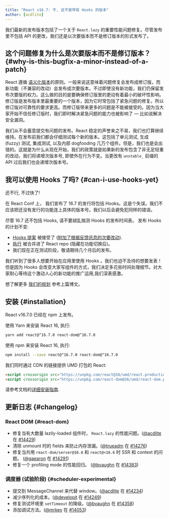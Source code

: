 ```yaml
---
title: "React v16.7: 不, 这不是带有 Hooks 的版本"
author: [acdlite]
---
```


我们最新的发布版本包括了一个关于 `React.lazy` 的重要性能问题修复。尽管发布里不包括 API 的更改，我们还是以次要版本而不是修订版本的形式发布了。

## 这个问题修复为什么是次要版本而不是修订版本？ {#why-is-this-bugfix-a-minor-instead-of-a-patch}

React 遵循 [语义化版本](/docs/faq-versioning.html)的原则。一般来说这意味着问题修复会发布成修订版，而新功能（不兼容的改动）会发布成次要版本。不过即使没有新功能，我们仍保留发布次要版的权力。这么做的目的是要确保修订版里的更动有着最小的破坏性影响。修订版是发布版本里最重要的一个版本，因为它时常包括了紧急问题的修复。所以修订版对可靠性的要求更高。而修订版带来更多的问题是不能被接受的。因为当大家开始不信任修订版时，我们即时解决紧急问题的能力也被影响了 — 比如说解决安全漏洞。

我们从不会蓄意提交有问题的发布。React 稳定的声誉来之不易，我们也打算继续维持。在发布前我们都会仔细测试每个新的版本。这包括了单元测试, 生成 (fuzzy) 测试, 集成测试, 以及内部 dogfooding 几万个组件。但是，我们也是会出错的。这就是为什么从现在开始，我们的政策就是如果新的发布包含了非无足轻重的改动，我们将递增次版本号, 即使外在行为不变。当更改有 `unstable_` 前缀的 API 过后我们也会递增次版本号。

## 我可以使用 Hooks 了吗? {#can-i-use-hooks-yet}

还不行, 不过快了!

在 React Conf 上， 我们宣布了 16.7 的发行将包括 Hooks。这是个失误。我们不应该把还没有发行的功能连上具体的版本号。我们以后会避免犯同样的错误。

尽管 16.7 还不包括 Hooks, 请不要胡乱揣测 Hooks 的发布时间表。 发布 Hooks 的计划不变:

- [Hooks 提案](https://github.com/reactjs/rfcs/pull/68) 被接受了 ([附加了根据反馈讯息的次要改动](https://github.com/reactjs/rfcs/pull/68#issuecomment-439314884)).
- [执行](https://github.com/facebook/react/commit/7bee9fbdd49aa5b9365a94b0ddf6db04bc1bf51c) 被合并进了 React repo (隐藏在功能切换后)。
- 我们现在正在测试阶段，敬请期待几个月后的发布。

我们听到了很多人想要开始在应用里使用 Hooks 。我们也迫不及待的想要发表！但是因为 Hooks 会改变大家写组件的方式，我们决定多花些时间处理细节。对大家耐心等待这个激动人心的新功能的推广运用,我们深表感激。

想了解更多 [我们的规划](/blog/2018/11/27/react-16-roadmap.html) 参考上篇博文。


## 安装 {#installation}

React v16.7.0 已经在 npm 上发布。

使用 Yarn 来安装 React 16, 执行:

```bash
yarn add react@^16.7.0 react-dom@^16.7.0
```

使用 npm 来安装 React 16, 执行:

```bash
npm install --save react@^16.7.0 react-dom@^16.7.0
```

我们同时通过 CDN 的链接提供 UMD 打包的 React:

```html
<script crossorigin src="https://unpkg.com/react@16/umd/react.production.min.js"></script>
<script crossorigin src="https://unpkg.com/react-dom@16/umd/react-dom.production.min.js"></script>
```

请参考文档的[详细安装指南](/docs/installation.html).

## 更新日志 {#changelog}

### React DOM {#react-dom}

* 修复当有大数量 lazily-loaded 组件时， `React.lazy` 的性能问题。([@acdlite](http://github.com/acdlite) 在 [#14429](https://github.com/facebook/react/pull/14429))
* 清除 unmount 时的 fields 来防止内存泄漏。([@trueadm](http://github.com/trueadm) 在 [#14276](https://github.com/facebook/react/pull/14276))
* 修复当共用 `react-dom/server@16.6` 和 `react@<16.6` 时 SSR 和 context 的问题。 ([@gaearon](http://github.com/gaearon) 在 [#14291](https://github.com/facebook/react/pull/14291))
* 修复一个 profiling mode 的性能回归。 ([@bvaughn](http://github.com/bvaughn) 在 [#14383](https://github.com/facebook/react/pull/14383))

### 调度器 (试验阶段) {#scheduler-experimental}

* 提交到 MessageChannel 来代替 window。([@acdlite](http://github.com/acdlite) 在 [#14234](https://github.com/facebook/react/pull/14234))
* 减少序列化的成本。([@developit](http://github.com/developit) 在 [#14249](https://github.com/facebook/react/pull/14249))
* 修复测试环境里 `setTimeout` 的降级。([@bvaughn](http://github.com/bvaughn) 在 [#14358](https://github.com/facebook/react/pull/14358))
* 添加调试方法。([@mrkev](http://github.com/mrkev) 在 [#14053](https://github.com/facebook/react/pull/14053))
